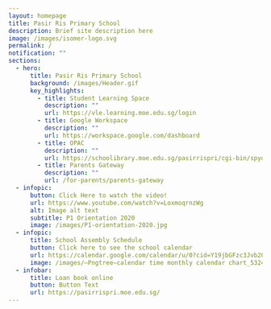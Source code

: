 ```yaml
---
layout: homepage
title: Pasir Ris Primary School
description: Brief site description here
image: /images/isomer-logo.svg
permalink: /
notification: ""
sections:
  - hero:
      title: Pasir Ris Primary School
      background: /images/Header.gif
      key_highlights:
        - title: Student Learning Space
          description: ""
          url: https://vle.learning.moe.edu.sg/login
        - title: Google Workspace
          description: ""
          url: https://workspace.google.com/dashboard
        - title: OPAC
          description: ""
          url: https://schoolibrary.moe.edu.sg/pasirrispri/cgi-bin/spydus.exe/MSGTRN/WPAC/HOME
        - title: Parents Gateway
          description: ""
          url: /for-parents/parents-gateway
  - infopic:
      button: Click Here to watch the video!
      url: https://www.youtube.com/watch?v=LoxmoqrnzWg
      alt: Image alt text
      subtitle: P1 Orientation 2020
      image: /images/P1-orientation-2020.jpg
  - infopic:
      title: School Assembly Schedule
      button: Click here to see the school calendar
      url: https://calendar.google.com/calendar/u/0?cid=Y19jbGFzc3Jvb20zZTEwMjIyMEBncm91cC5jYWxlbmRhci5nb29nbGUuY29t
      image: /images/—Pngtree—calendar time monthly calendar chart_5324170.png
  - infobar:
      title: Loan book online
      button: Button Text
      url: https://pasirrispri.moe.edu.sg/
---
```


